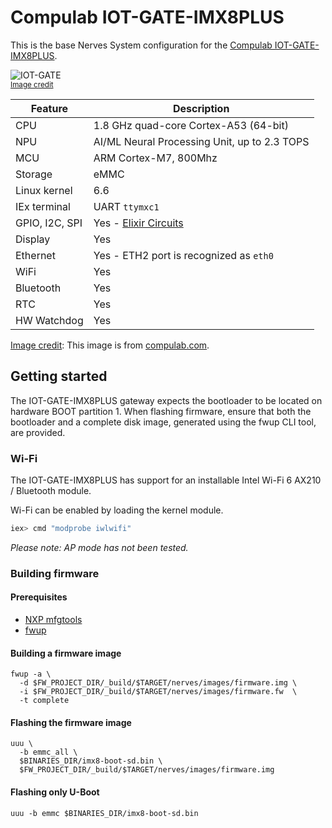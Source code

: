 # Compulab IOT-GATE-IMX8PLUS

This is the base Nerves System configuration for the
[Compulab IOT-GATE-IMX8PLUS](https://www.compulab.com/products/iot-gateways/iot-gate-imx8plus-industrial-arm-iot-gateway).

![IOT-GATE](assets/images/iot-gate.jpg)
<br><sup>[Image credit](#compulab)</sup>

| Feature        | Description                                                 |
| -------------- | ----------------------------------------------------------- |
| CPU            | 1.8 GHz quad-core Cortex-A53 (64-bit)                       |
| NPU            | AI/ML Neural Processing Unit, up to 2.3 TOPS                |
| MCU            | ARM Cortex-M7, 800Mhz                                       |
| Storage        | eMMC                                                        |
| Linux kernel   | 6.6                                                         |
| IEx terminal   | UART `ttymxc1`                                              |
| GPIO, I2C, SPI | Yes - [Elixir Circuits](https://github.com/elixir-circuits) |
| Display        | Yes                                                         |
| Ethernet       | Yes - ETH2 port is recognized as `eth0`                     |
| WiFi           | Yes                                                         |
| Bluetooth      | Yes                                                         |
| RTC            | Yes                                                         |
| HW Watchdog    | Yes                                                         |

[Image credit](#compulab): This image is from
[compulab.com](https://www.compulab.com/products/iot-gateways/iot-gate-imx8plus-industrial-arm-iot-gateway).

## Getting started

The IOT-GATE-IMX8PLUS gateway expects the bootloader to be located on hardware BOOT partition 1. When flashing firmware, ensure that both the bootloader and a complete disk image, generated using the fwup CLI tool, are provided.

### Wi-Fi

The IOT-GATE-IMX8PLUS has support for an installable Intel Wi-Fi 6 AX210 / Bluetooth module.

Wi-Fi can be enabled by loading the kernel module.

```elixir
iex> cmd "modprobe iwlwifi"
```

_Please note: AP mode has not been tested._

### Building firmware

#### Prerequisites

- [NXP mfgtools](https://github.com/nxp-imx/mfgtools)
- [fwup](https://github.com/fwup-home/fwup)

#### Building a firmware image

```
fwup -a \
  -d $FW_PROJECT_DIR/_build/$TARGET/nerves/images/firmware.img \
  -i $FW_PROJECT_DIR/_build/$TARGET/nerves/images/firmware.fw  \
  -t complete
```

#### Flashing the firmware image

```
uuu \
  -b emmc_all \
  $BINARIES_DIR/imx8-boot-sd.bin \
  $FW_PROJECT_DIR/_build/$TARGET/nerves/images/firmware.img
```

#### Flashing only U-Boot

```
uuu -b emmc $BINARIES_DIR/imx8-boot-sd.bin
```
